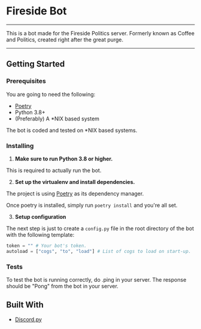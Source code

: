 # Fireside Bot

***
This is a bot made for the Fireside Politics server.
Formerly known as Coffee and Politics, created right after the great purge.
***

## Getting Started

### Prerequisites
You are going to need the following:  

* [Poetry](https://python-poetry.org/docs/#installation)  
* Python 3.8+
* (Preferably) A *NIX based system

The bot is coded and tested on *NIX based systems.

### Installing
1. **Make sure to run Python 3.8 or higher.**  

This is required to actually run the bot.

2. **Set up the virtualenv and install dependencies.** 
   
The project is using [Poetry](https://python-poetry.org/) as its dependency manager.

Once poetry is installed, simply run `poetry install` and you're all set.

3. **Setup configuration**  

The next step is just to create a `config.py` file in the root directory of
the bot with the following template:

```py
token = "" # Your bot's token.
autoload = ["cogs", "to", "load"] # List of cogs to load on start-up.
```
### Tests
To test the bot is running correctly, do .ping in your server. The response should be "Pong" from the bot in your server.

## Built With
* [Discord.py](https://github.com/Rapptz/discord.py)
